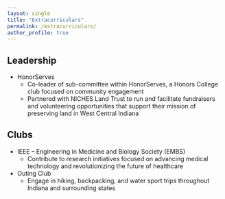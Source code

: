 ```yaml
---
layout: single
title: "Extracurriculars"
permalink: /extracurriculars/
author_profile: true
---
```


## Leadership
- HonorServes
    - Co-leader of sub-committee within HonorServes, a Honors College club focused on community engagement
    - Partnered with NICHES Land Trust to run and facilitate fundraisers and volunteering opportunities that support their mission of preserving land in West Central Indiana

## Clubs
- IEEE – Engineering in Medicine and Biology Society (EMBS)
    - Contribute to research initiatives focused on advancing medical technology and revolutionizing the future of healthcare
- Outing Club
    - Engage in hiking, backpacking, and water sport trips throughout Indiana and surrounding states
